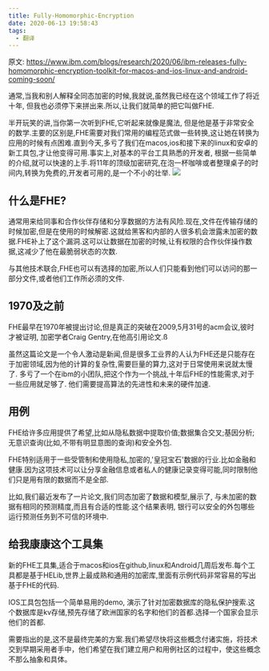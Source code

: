 ```yaml
---
title: Fully-Homomorphic-Encryption
date: 2020-06-13 19:58:43
tags:
  - 翻译
---
```

原文: https://www.ibm.com/blogs/research/2020/06/ibm-releases-fully-homomorphic-encryption-toolkit-for-macos-and-ios-linux-and-android-coming-soon/

通常,当我和别人解释全同态加密的时候,我就说,虽然我已经在这个领域工作了将近十年, 但我也必须停下来拼出来.所以,让我们就简单的把它叫做FHE.

半开玩笑的讲,当你第一次听到FHE,它听起来就像是魔法, 但是他是基于非常安全的数学.主要的区别是,FHE需要对我们常用的编程范式做一些转换,这让她在转换为应用的时候有点困难.直到今天,多亏了我们在macos,ios和接下来的linux和安卓的新工具包,才让他变得可用.事实上,对基本的平台工具熟悉的开发者, 根据一些简单的介绍,就可以快速的上手.将11年的顶级加密研究,在泡一杯咖啡或者整理桌子的时间内,转换为免费的,开发者可用的,是一个不小的壮举.
![](https://www.ibm.com/blogs/research/wp-content/uploads/2020/06/FHE.png)

## 什么是FHE?
通常用来给同事和合作伙伴存储和分享数据的方法有风险.现在,文件在传输存储的时候加密,但是在使用的时候解密.这就给黑客和内部的人很多机会泄露未加密的数据.FHE补上了这个漏洞.这可以让数据在加密的时候,让有权限的合作伙伴操作数据,这减少了他在最脆弱状态的次数.

与其他技术联合,FHE也可以有选择的加密,所以人们只能看到他们可以访问的那一部分文件,或者他们工作所必须的文件.

## 1970及之前

FHE最早在1970年被提出讨论,但是真正的突破在2009,5月31号的acm会议,彼时才被证明, 加密学者Craig Gentry,在他高引用论文.ß

虽然这篇论文是一个令人激动是新闻,但是很多工业界的人认为FHE还是只能存在于加密领域,因为他的计算的复杂性,需要巨量的算力,这对于日常使用来说就太慢了.
多亏了一个在ibm的小团队,把这个作为一个挑战,十年后FHE的性能需求,对于一些应用就足够了. 他们需要提高算法的先进性和未来的硬件加速.

## 用例

FHE给许多应用提供了希望,比如从隐私数据中提取价值;数据集合交叉;基因分析;无意识查询(比如,不带有明显意图的查询)和安全外包.

FHE特别适用于一些受管制和使用隐私,加密的,'皇冠宝石'数据的行业.比如金融和健康.因为这项技术可以让分享金融信息或者私人的健康记录变得可能,同时限制他们只是用有限的数据而不是全部.

比如,我们最近发布了一片论文,我们同态加密了数据和模型,展示了, 与未加密的数据有相同的预测精度,而且有合适的性能.这个结果表明, 银行可以安全的外包哪些运行预测任务到不可信的环境中.


## 给我康康这个工具集
新的FHE工具集,适合于macos和ios在github,linux和Android几周后发布.每个工具都是基于HELib,世界上最成熟和通用的加密库,里面有示例代码非常容易的写出基于FHE的代码.

IOS工具包包括一个简单易用的demo, 演示了针对加密数据库的隐私保护搜索.这个数据库是kv存储,预先存储了欧洲国家的名字和他们的首都.选择一个国家会显示他们的首都.

需要指出的是,这不是最终完美的方案.我们希望尽快将这些概念付诸实施，将技术交到早期采用者手中，他们希望在我们建立用户和用例社区的过程中，使这些概念不那么抽象和具体。






